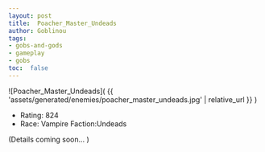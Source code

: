 ```yaml
---
layout: post
title:  Poacher_Master_Undeads
author: Goblinou
tags:
- gobs-and-gods
- gameplay
- gobs
toc:  false
---
```


![Poacher_Master_Undeads]( {{ 'assets/generated/enemies/poacher_master_undeads.jpg' | relative_url }} )
- Rating: 824
- Race: Vampire  Faction:Undeads

(Details coming soon... )